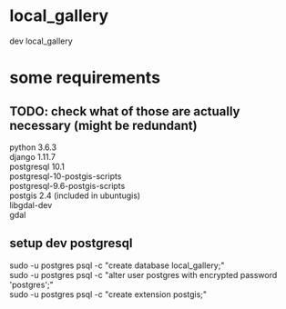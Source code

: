 # local_gallery
dev local_gallery

# some requirements
## TODO: check what of those are actually necessary (might be redundant)
python 3.6.3  
django 1.11.7  
postgresql 10.1  
postgresql-10-postgis-scripts  
postgresql-9.6-postgis-scripts  
postgis 2.4 (included in ubuntugis)  
libgdal-dev  
gdal  

## setup dev postgresql
sudo -u postgres psql -c "create database local_gallery;"  
sudo -u postgres psql -c "alter user postgres with encrypted password 'postgres';"  
sudo -u postgres psql -c "create extension postgis;"  